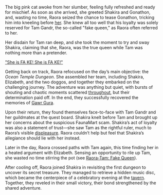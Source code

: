 The big pink cat awoke from her slumber, feeling fully refreshed and ready for mischief. As soon as she arrived, she greeted Shakira and Gonathon, and, wasting no time, Raora seized the chance to tease Gonathon, tricking him into kneeling before [her](https://www.youtube.com/live/qDhyA4-79ko?feature=shared\&t=524). She knew all too well that his loyalty was solely reserved for Tam Gandr, the so-called "fake queen," as Raora often referred to her.

Her disdain for Tam ran deep, and she took the moment to try and sway Shakira, claiming that she, Raora, was the true queen while Tam was nothing more than a pretender.

["She is FA KE! She is FA KE!"](#embed:https://www.youtube.com/live/qDhyA4-79ko?t=696)

Getting back on track, Raora refocused on the day’s main objective: the *Ocean Temple Dungeon*. She assembled her team, including Shakira, Elizabeth, and the two doggos, and together they embarked on the challenging journey. The adventure was anything but quiet, with bursts of shouting and chaotic moments scattered [throughout](https://www.youtube.com/live/qDhyA4-79ko?feature=shared\&t=3654), but their determination paid off. In the end, they successfully recovered the memories of [Gawr Gura](https://www.youtube.com/live/qDhyA4-79ko?feature=shared\&t=4663).

Upon their return, they found themselves face-to-face with Tam Gandr and her guildmates at the quest board. Shakira knelt before Tam and brought up her concerns about the suspicious FaunaMart scam. Shakira’s act of loyalty was also a statement of trust—she saw Tam as the rightful ruler, much to Raora’s visible [displeasure](https://www.youtube.com/live/qDhyA4-79ko?feature=shared\&t=6292). Raora couldn’t help but feel that Shakira’s allegiance should lie with her instead.

Later in the day, Raora crossed paths with Tam again, this time finding her in a heated argument with Elizabeth. Sensing an opportunity to rile up Tam, she wasted no time stirring the pot (see [Raora-Tam: Fake Queen](#edge:raora-kronii)).

After cooling off, Raora joined Shakira in revisiting the first dungeon to uncover its secret treasure. They managed to retrieve a hidden music disc, which became the centerpiece of a celebratory evening at the [tavern](https://www.youtube.com/live/qDhyA4-79ko?feature=shared\&t=9968). Together, they reveled in their small victory, their bond strengthened by the shared adventure.
